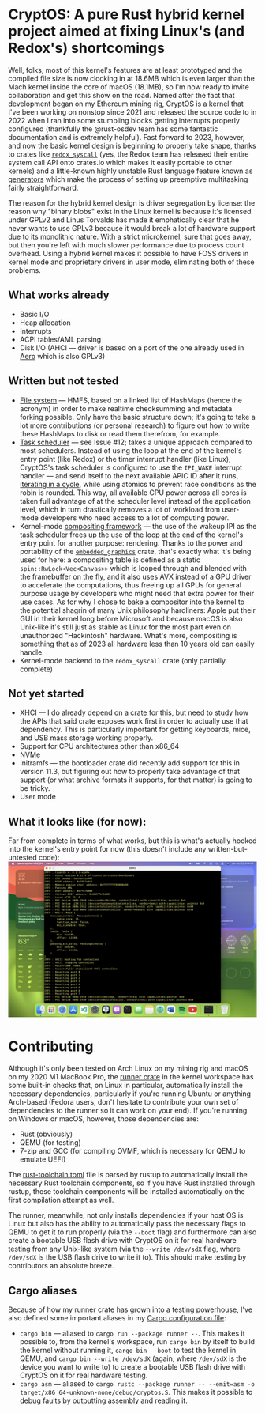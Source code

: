 # CryptOS: A pure Rust hybrid kernel project aimed at fixing Linux's (and Redox's) shortcomings

Well, folks, most of this kernel's features are at least prototyped and the compiled file size is now clocking in at 18.6MB which is even larger than the Mach kernel inside the core of macOS (18.1MB), so I'm now ready to invite collaboration and get this show on the road. Named after the fact that development began on my Ethereum mining rig, CryptOS is a kernel that I've been working on nonstop since 2021 and released the source code to in 2022 when I ran into some stumbling blocks getting interrupts properly configured (thankfully the @rust-osdev team has some fantastic documentation and is extremely helpful). Fast forward to 2023, however, and now the basic kernel design is beginning to properly take shape, thanks to crates like [`redox_syscall`](https://crates.io/crates/redox_syscall) (yes, the Redox team has released their entire system call API onto crates.io which makes it easily portable to other kernels) and a little-known highly unstable Rust language feature known as [generators](https://doc.rust-lang.org/beta/unstable-book/language-features/generators.html) which make the process of setting up preemptive multitasking fairly straightforward.

The reason for the hybrid kernel design is driver segregation by license: the reason why "binary blobs" exist in the Linux kernel is because it's licensed under GPLv2 and Linus Torvalds has made it emphatically clear that he never wants to use GPLv3 because it would break a lot of hardware support due to its monolithic nature. With a strict microkernel, sure that goes away, but then you're left with much slower performance due to process count overhead. Using a hybrid kernel makes it possible to have FOSS drivers in kernel mode and proprietary drivers in user mode, eliminating both of these problems.

## What works already

* Basic I/O
* Heap allocation
* Interrupts
* ACPI tables/AML parsing
* Disk I/O (AHCI — driver is based on a port of the one already used in [Aero](https://github.com/Andy-Python-Programmer/aero) which is also GPLv3)

## Written but not tested

* [File system](src/fs/hmfs.rs) — HMFS, based on a linked list of HashMaps (hence the acronym) in order to make realtime checksumming and metadata forking possible. Only have the basic structure down; it's going to take a lot more contributions (or personal research) to figure out how to write these HashMaps to disk or read them therefrom, for example.
* [Task scheduler](src/process/mod.rs) — see Issue #12; takes a unique approach compared to most schedulers. Instead of using the loop at the end of the kernel's entry point (like Redox) or the timer interrupt handler (like Linux), CryptOS's task scheduler is configured to use the `IPI_WAKE` interrupt handler — and send itself to the next available APIC ID after it runs, [iterating in a cycle](https://doc.rust-lang.org/core/iter/trait.Iterator.html#method.cycle), while using atomics to prevent race conditions as the robin is rounded. This way, all available CPU power across all cores is taken full advantage of at the scheduler level instead of the application level, which in turn drastically removes a lot of workload from user-mode developers who need access to a lot of computing power.
* Kernel-mode [compositing framework](src/drm/mod.rs) — the use of the wakeup IPI as the task scheduler frees up the use of the loop at the end of the kernel's entry point for another purpose: rendering. Thanks to the power and portability of the [`embedded_graphics`](https://crates.io/crates/embedded-graphics) crate, that's exactly what it's being used for here: a compositing table is defined as a static `spin::RwLock<Vec<Canvas>>` which is looped through and blended with the framebuffer on the fly, and it also uses AVX instead of a GPU driver to accelerate the computations, thus freeing up all GPUs for general purpose usage by developers who might need that extra power for their use cases. As for why I chose to bake a compositor into the kernel to the potential shagrin of many Unix philosophy hardliners: Apple put their GUI in their kernel long before Microsoft and because macOS is also Unix-like it's still just as stable as Linux for the most part even on unauthorized "Hackintosh" hardware. What's more, compositing is something that as of 2023 all hardware less than 10 years old can easily handle.
* Kernel-mode backend to the `redox_syscall` crate (only partially complete)

## Not yet started

* XHCI — I do already depend on [a crate](https://github.com/rust-osdev/xhci) for this, but need to study how the APIs that said crate exposes work first in order to actually use that dependency. This is particularly important for getting keyboards, mice, and USB mass storage working properly.
* Support for CPU architectures other than x86_64
* NVMe
* Initramfs — the bootloader crate did recently add support for this in version 11.3, but figuring out how to properly take advantage of that support (or what archive formats it supports, for that matter) is going to be tricky.
* User mode

## What it looks like (for now):

Far from complete in terms of what works, but this is what's actually hooked into the kernel's entry point for now (this doesn't include any written-but-untested code):
![Running in QEMU](example.png)

# Contributing
Although it's only been tested on Arch Linux on my mining rig and macOS on my 2020 M1 MacBook Pro, the [runner crate](runner/src/main.rs) in the kernel workspace has some built-in checks that, on Linux in particular, automatically install the necessary dependencies, particularly if you're running Ubuntu or anything Arch-based (Fedora users, don't hesitate to contribute your own set of dependencies to the runner so it can work on your end). If you're running on Windows or macOS, however, those dependencies are:

* Rust (obviously)
* QEMU (for testing)
* 7-zip and GCC (for compiling OVMF, which is necessary for QEMU to emulate UEFI)

The [rust-toolchain.toml](rust-toolchain.toml) file is parsed by rustup to automatically install the necessary Rust toolchain components, so if you have Rust installed through rustup, those toolchain components will be installed automatically on the first compilation attempt as well.

The runner, meanwhile, not only installs dependencies if your host OS is Linux but also has the ability to automatically pass the necessary flags to QEMU to get it to run properly (via the `--boot` flag) and furthermore can also create a bootable USB flash drive with CryptOS on it for real hardware testing from any Unix-like system (via the `--write /dev/sdX` flag, where `/dev/sdX` is the USB flash drive to write it to). This should make testing by contributors an absolute breeze.

## Cargo aliases

Because of how my runner crate has grown into a testing powerhouse, I've also defined some important aliases in my [Cargo configuration file](.cargo/config.toml):

* `cargo bin` — aliased to `cargo run --package runner --`. This makes it possible to, from the kernel's workspace, run `cargo bin` by itself to build the kernel without running it, `cargo bin --boot` to test the kernel in QEMU, and `cargo bin --write /dev/sdX` (again, where `/dev/sdX` is the device you want to write to) to create a bootable USB flash drive with CryptOS on it for real hardware testing.
* `cargo asm` — aliased to `cargo rustc --package runner -- --emit=asm -o target/x86_64-unknown-none/debug/cryptos.S`. This makes it possible to debug faults by outputting assembly and reading it.